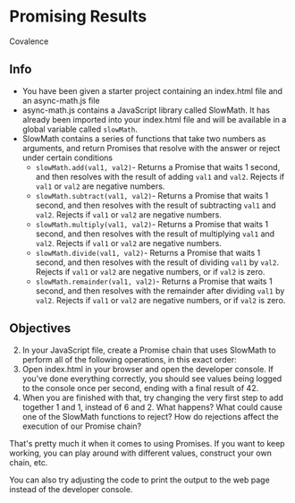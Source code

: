 # Promising Results
Covalence

## Info
* You have been given a starter project containing an index.html file and an async-math.js file
* async-math.js contains a JavaScript library called SlowMath. It has already been imported into your index.html file and will be available in a global variable called `slowMath`.
* SlowMath contains a series of functions that take two numbers as arguments, and return Promises that resolve with the answer or reject under certain conditions
    * `slowMath.add(val1, val2)`- Returns a Promise that waits 1 second, and then resolves with the result of adding `val1` and `val2`. Rejects if `val1` or `val2` are negative numbers.
    * `slowMath.subtract(val1, val2)`- Returns a Promise that waits 1 second, and then resolves with the result of subtracting `val1` and `val2`. Rejects if `val1` or `val2` are negative numbers.
    * `slowMath.multiply(val1, val2)`- Returns a Promise that waits 1 second, and then resolves with the result of multiplying `val1` and `val2`. Rejects if `val1` or `val2` are negative numbers.
    * `slowMath.divide(val1, val2)`- Returns a Promise that waits 1 second, and then resolves with the result of dividing `val1` by `val2`. Rejects if `val1` or `val2` are negative numbers, or if `val2` is zero.
    * `slowMath.remainder(val1, val2)`- Returns a Promise that waits 1 second, and then resolves with the remainder after dividing `val1` by `val2`. Rejects if `val1` or `val2` are negative numbers, or if `val2` is zero.

## Objectives
<!-- 1. Create your own JavaScript file in which to write your code, and import it into your index.html file BELOW the import for `async-math.js`. -->
2. In your JavaScript file, create a Promise chain that uses SlowMath to perform all of the following operations, in this exact order:
    <!-- 1. Add together 6 and 2. -->
    <!-- 2. Wait on the result, log it, and then multiply the result by 2. -->
    <!-- 3. Wait on the result, log it, and then divide the result by 4. -->
    <!-- 4. Wait on the result, log it, and then subtract 3 from the result. -->
    <!-- 5. Wait on the result, log it, and then add 98 to the result. -->
    <!-- 6. Wait on the result, log it, and then find the remainder from dividing the result by 2. -->
    <!-- 7. Wait on the result, log it, and then multiply the result by 50. -->
    <!-- 8. Wait on the result, log it, and then find the remainder from dividing the result by 40. -->
    <!-- 9. Wait on the result, log it, and then add 32 to the result. -->
    <!-- 10. Wait on the result, and then log: The final result is ___, where you fill in the blank with the final result. -->
    <!-- 11. Add a `.catch` function to handle any errors that occur. Log the error to the console. -->
3. Open index.html in your browser and open the developer console. If you've done everything correctly, you should see values being logged to the console once per second, ending with a final result of 42.
4. When you are finished with that, try changing the very first step to add together 1 and 1, instead of 6 and 2. What happens? What could cause one of the SlowMath functions to reject? How do rejections affect the execution of our Promise chain?

That's pretty much it when it comes to using Promises. If you want to keep working, you can play around with different values, construct your own chain, etc.

You can also try adjusting the code to print the output to the web page instead of the developer console.